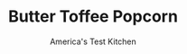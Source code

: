 ---
layout: ../../layouts/MarkdownPostLayout.astro
title: Butter Toffee Popcorn
author: America's Test Kitchen
pubDate: 2023-03-15
description: "It may be available in the store, but like most things, its infinitely better made by hand."
image_url: https://res.cloudinary.com/hksqkdlah/image/upload/ar_1:1,c_fill,dpr_2.0,f_auto,fl_lossy.progressive.strip_profile,g_faces:auto,q_auto:low,w_344/8913_sfs-crackerjackpopcorn-006-275830
tags: ["Desserts or Baked Goods","Looking for a Recipe"]
calories: 
protein: 
carbohydrates: 
fats: 
fiber: 
ingredients: ["3 quarts, popped popcorn (see note)","10 tablespoons (1 1/4 sticks), unsalted butter","1 1/2 cups packed (10½ ounces), light brown sugar","1/2 cup, dark corn syrup","1/2 teaspoon, salt","1 1/2 teaspoons, vanilla extract","1/2 teaspoon, baking soda","2 cups, salted peanuts"]
serves: 
time: "1½ to 2 hours, plus 20 minutes cooling"
instructions: ["Adjust oven rack to middle position and heat oven to 250 degrees. Grease large roasting pan. Place popcorn in pan.","Melt butter in large saucepan over medium-high heat. Add brown sugar, corn syrup, and salt and bring to boil. Reduce heat to medium-low and simmer, stirring occasionally, until slightly thickened, about 3 minutes. Off heat, stir in vanilla and baking soda (mixture will foam). Add peanuts and pour mixture over popcorn, tossing to coat.","Bake, stirring occasionally, until popcorn is deep golden brown and caramel has set, 1 to 1½ hours. Cool to room temperature. Serve. (Popcorn can be stored in airtight container at room temperature for 5 days.)"]
nutrition: undefined
notes: "It stores well and makes a nice gift packed in a decorative tin. If you don’t have a large roasting pan, bake the popcorn in a large disposable aluminum pan. Avoid popcorn with heavy butter seasoning."
---